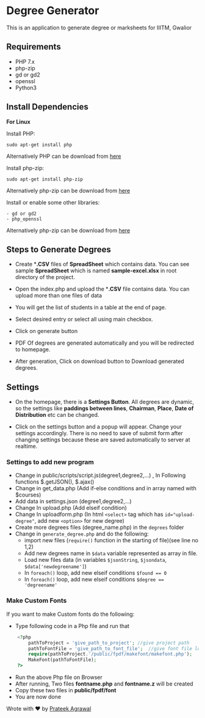# Degree Generator
This is an application to generate degree or marksheets for IIITM, Gwalior

**Requirements**
-
- PHP 7.x
- php-zip
- gd or gd2
- openssl
- Python3

**Install Dependencies**
-
**For Linux**

Install PHP:

    sudo apt-get install php

Alternatively PHP can be download from [here](http://php.net/downloads.php)

Install php-zip:

    sudo apt-get install php-zip

Alternatively php-zip can be download from [here](https://pecl.php.net/package/zip)

Install or enable some other libraries:

    - gd or gd2
    - php_openssl

Alternatively php-zip can be download from [here](https://pecl.php.net/package/zip)

**Steps to Generate Degrees**
-
- Create ***.CSV** files of **SpreadSheet** which contains data. You can see sample **SpreadSheet** which is named **sample-excel.xlsx** in root directory of the project.

- Open the index.php and upload the ***.CSV** file contains data. You can upload more than one files of data

- You will get the list of students in a table at the end of page.

- Select desired entry or select all using main checkbox.

- Click on generate button

- PDF Of degrees are generated automatically and you will be redirected to homepage.

- After generation, Click on download button to Download generated degrees.   

**Settings**
-

- On the homepage, there is a **Settings Button**. All degrees are dynamic, so the settings like **paddings between lines**, **Chairman**, **Place**, **Date of Distribution** etc can be changed.


- Click on the settings button and a popup will appear. Change your settings accordingly. There is no need to save of submit form after changing settings because these are saved automatically to server at realtime.


### Settings to add new program


- Change in public/scripts/script.js(degree1,degree2,...) , In Following functions $.getJSON(), $.ajax()
- Change in get_data.php (Add if-else conditions and in array named with $courses)
- Add data in settings.json (degree1,degree2,...)
- Change In upload.php (Add elseif condition)
- Change In uploadform.php (In html `<select>` tag which has `id="upload-degree"`, add new `<option>` for new degree)
- Create more degrees files (degree_name.php) in the `degrees` folder
- Change in `generate_degree.php` and do the following:
  - import new files (`require()` function in the starting of file)(see line no 1,2)
  - Add new degrees name in `$data` variable represented as array in file.
  - Load new files data (in variables `$jsonString`, `$jsondata`, `$data['newdegreename']`)
  - In `foreach()` loop, add new elseif conditions `$found == 0`
  - In `foreach()` loop, add new elseif conditions `$degree == 'degreename'`


### Make Custom Fonts


If you want to make Custom fonts do the following:


- Type following code in a Php file and run that

```php
    <?php
        pathToProject = 'give_path_to_project'; //give project path
        pathToFontFile = 'give_path_to_font_file';  //give font file location
        require(pathToProject.'/public/fpdf/makefont/makefont.php');
        MakeFont(pathToFontFile);
    ?>

```

- Run the above Php file on Browser
- After running, Two files **fontname.php** and **fontname.z** will be created
- Copy these two files in **public/fpdf/font**
- You are now done


Wrote with ❤️ by [Prateek Agrawal](https://www.linkedin.com/in/agrawal-prateek/)
